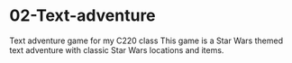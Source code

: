 # 02-Text-adventure
Text adventure game for my C220 class
This game is a Star Wars themed text adventure with classic Star Wars locations and items.
